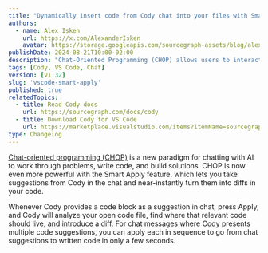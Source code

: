 ```yaml
---
title: "Dynamically insert code from Cody chat into your files with Smart Apply"
authors:
  - name: Alex Isken
    url: https://x.com/AlexanderIsken
    avatar: https://storage.googleapis.com/sourcegraph-assets/blog/alex_avatar.png
publishDate: 2024-08-21T10:00-02:00
description: "Chat-Oriented Programming (CHOP) allows users to interact with AI to solve problems and write code directly through chat. The new Smart Apply feature enables quick conversion of AI suggestions into code diffs. By pressing Apply, Cody intelligently inserts suggested code directly into code files, streamlining the process from chat to implementation."
tags: [Cody, VS Code, Chat]
version: [v1.32]
slug: 'vscode-smart-apply'
published: true
relatedTopics:
  - title: Read Cody docs
    url: https://sourcegraph.com/docs/cody
  - title: Download Cody for VS Code
    url: https://marketplace.visualstudio.com/items?itemName=sourcegraph.cody-ai
type: Changelog
---
```


[Chat-oriented programming (CHOP)](https://sourcegraph.com/blog/chat-oriented-programming-in-action) is a new paradigm for chatting with AI to work through problems, write code, and build solutions. CHOP is now even more powerful with the Smart Apply feature, which lets you take suggestions from Cody in the chat and near-instantly turn them into diffs in your code.

Whenever Cody provides a code block as a suggestion in chat, press Apply, and Cody will analyze your open code file, find where that relevant code should live, and introduce a diff. For chat messages where Cody presents multiple code suggestions, you can apply each in sequence to go from chat suggestions to written code in only a few seconds.

<YouTube
  id="9SMa8NJdJlg"
  showTitle={true}
/>
